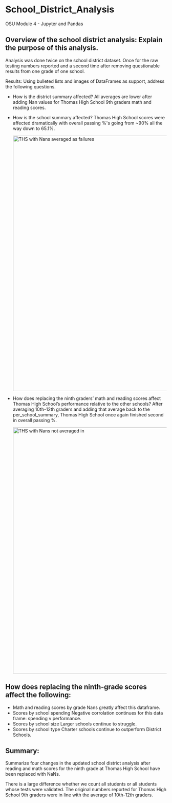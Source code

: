 # School_District_Analysis
OSU Module 4 - Jupyter and Pandas


## Overview of the school district analysis: Explain the purpose of this analysis.

Analysis was done twice on the school district dataset.  Once for the raw testing numbers reported and a second time after removing questionable results from one grade of one school.

Results: Using bulleted lists and images of DataFrames as support, address the following questions.

- How is the district summary affected?
  All averages are lower after adding Nan values for Thomas High School 9th graders math and reading scores.
- How is the school summary affected?
  Thomas High School scores were affected dramatically with overall passing %'s going from ~90% all the way down to 65.1%.
  
  <img width="795" alt="THS with Nans averaged as failures" src="https://user-images.githubusercontent.com/46324081/146704552-548d1b95-d999-41cf-bb5c-0d5b4146339f.PNG">
  
  
- How does replacing the ninth graders’ math and reading scores affect Thomas High School’s performance relative to the other schools?
  After averaging 10th-12th graders and adding that average back to the per_school_summary, Thomas High School once again finished second in overall passing %.
  
  <img width="766" alt="THS with Nans not averaged in" src="https://user-images.githubusercontent.com/46324081/146704808-7bd14772-c5a8-4033-9b8f-a45267fa2c9d.PNG">


## How does replacing the ninth-grade scores affect the following:

- Math and reading scores by grade
  Nans greatly affect this dataframe.
- Scores by school spending
  Negative corrolation continues for this data frame: spending v performance.
- Scores by school size
  Larger schools continue to struggle.
- Scores by school type
  Charter schools continue to outperform District Schools.

## Summary: 

Summarize four changes in the updated school district analysis after reading and math scores for the ninth grade at Thomas High School have been replaced with NaNs.

There is a large difference whether we count all students or all students whose tests were validated.  The original numbers reported for Thomas High School 9th graders were in line with the average of 10th-12th graders.
